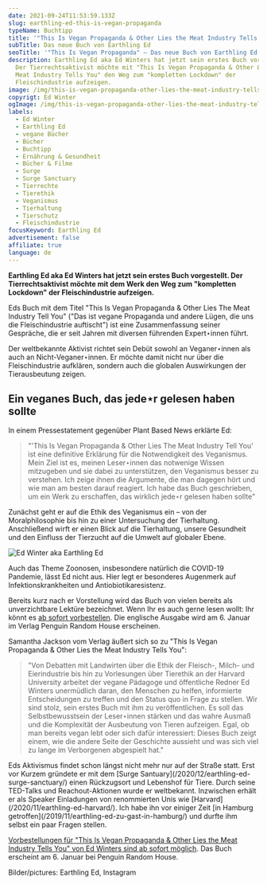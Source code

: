```yaml
---
date: 2021-09-24T11:53:59.133Z
slug: earthling-ed-this-is-vegan-propaganda
typeName: Buchtipp
title: '"This Is Vegan Propaganda & Other Lies the Meat Industry Tells You"'
subTitle: Das neue Buch von Earthling Ed
seoTitle: '"This Is Vegan Propaganda" – Das neue Buch von Earthling Ed – Lesetipp'
description: Earthling Ed aka Ed Winters hat jetzt sein erstes Buch vorgestellt.
  Der Tierrechtsaktivist möchte mit "This Is Vegan Propaganda & Other Lies the
  Meat Industry Tells You" den Weg zum "kompletten Lockdown" der
  Fleischindustrie aufzeigen.
image: /img/this-is-vegan-propaganda-other-lies-the-meat-industry-tells-you-ed-winter.jpg
copyrigt: Ed Winter
ogImage: /img/this-is-vegan-propaganda-other-lies-the-meat-industry-tells-you-ed-winter-fb.png
labels:
  - Ed Winter
  - Earthling Ed
  - vegane Bücher
  - Bücher
  - Buchtipp
  - Ernährung & Gesundheit
  - Bücher & Filme
  - Surge
  - Surge Sanctuary
  - Tierrechte
  - Tierethik
  - Veganismus
  - Tierhaltung
  - Tierschutz
  - Fleischindustrie
focusKeyword: Earthling Ed
advertisement: false
affiliate: true
language: de
---
```

**Earthling Ed aka Ed Winters hat jetzt sein erstes Buch vorgestellt. Der Tierrechtsaktivist möchte mit dem Werk den Weg zum "kompletten Lockdown" der Fleischindustrie aufzeigen.**

Eds Buch mit dem Titel "This Is Vegan Propaganda & Other Lies The Meat Industry Tell You" ("Das ist vegane Propaganda und andere Lügen, die uns die Fleischindustrie auftischt") ist eine Zusammenfassung seiner Gespräche, die er seit Jahren mit diversen führenden Expert⋆innen führt.

Der weltbekannte Aktivist richtet sein Debüt sowohl an Veganer⋆innen als auch an Nicht-Veganer⋆innen. Er möchte damit nicht nur über die Fleischindustrie aufklären, sondern auch die globalen Auswirkungen der Tierausbeutung zeigen.

## Ein veganes Buch, das jede⋆r gelesen haben sollte

In einem Pressestatement gegenüber Plant Based News erklärte Ed:

> "'This Is Vegan Propaganda & Other Lies The Meat Industry Tell You' ist eine definitive Erklärung für die Notwendigkeit des Veganismus. Mein Ziel ist es, meinen Leser⋆innen das notwenige Wissen mitzugeben und sie dabei zu unterstützen, den Veganismus besser zu verstehen. Ich zeige ihnen die Argumente, die man dagegen hört und wie man am besten darauf reagiert. Ich habe das Buch geschrieben, um ein Werk zu erschaffen, das wirklich jede⋆r gelesen haben sollte"

Zunächst geht er auf die Ethik des Veganismus ein – von der Moralphilosophie bis hin zu einer Untersuchung der Tierhaltung. Anschließend wirft er einen Blick auf die Tierhaltung, unsere Gesundheit und den Einfluss der Tierzucht auf die Umwelt auf globaler Ebene.

![Ed Winter aka Earthling Ed](/img/561519880.jpeg "Ed Winter aka Earthling Ed")

Auch das Theme Zoonosen, insbesondere natürlich die COVID-19 Pandemie, lässt Ed nicht aus. Hier legt er besonderes Augenmerk auf Infektionskrankheiten und Antiobiotikaresistenz.

Bereits kurz nach er Vorstellung wird das Buch von vielen bereits als unverzichtbare Lektüre bezeichnet. Wenn Ihr es auch gerne lesen wollt: Ihr könnt es [ab sofort vorbestellen](https://amzn.to/3CIWS2s). Die englische Ausgabe wird am 6. Januar im Verlag Penguin Random House erscheinen.

Samantha Jackson vom Verlag äußert sich so zu "This Is Vegan Propaganda & Other Lies the Meat Industry Tells You": 

> "Von Debatten mit Landwirten über die Ethik der Fleisch-, Milch- und Eierindustrie bis hin zu Vorlesungen über Tierethik an der Harvard University arbeitet der vegane Pädagoge und öffentliche Redner Ed Winters unermüdlich daran, den Menschen zu helfen, informierte Entscheidungen zu treffen und den Status quo in Frage zu stellen. Wir sind stolz, sein erstes Buch mit ihm zu veröffentlichen. Es soll das Selbstbewusstsein der Leser⋆innen stärken und das wahre Ausmaß und die Komplexität der Ausbeutung von Tieren aufzeigen. Egal, ob man bereits vegan lebt oder sich dafür interessiert: Dieses Buch zeigt einem, wie die andere Seite der Geschichte aussieht und was sich viel zu lange im Verborgenen abgespielt hat."

Eds Aktivismus findet schon längst nicht mehr nur auf der Straße statt. Erst vor Kurzem gründete er mit dem \[Surge Santuary](/2020/12/earthling-ed-surge-sanctuary/) einen Rückzugsort und Lebenshof für Tiere. Durch seine TED-Talks und Reachout-Aktionen wurde er weltbekannt. Inzwischen erhält er als Speaker Einladungen von renommierten Unis wie \[Harvard](/2020/11/earthling-ed-harvard/). Ich habe ihn vor einiger Zeit \[in Hamburg getroffen](/2019/11/earthling-ed-zu-gast-in-hamburg/) und durfte ihm selbst ein paar Fragen stellen.

[Vorbestellungen für "This Is Vegan Propaganda & Other Lies the Meat Industry Tells You" von Ed Winters sind ab sofort möglich](https://amzn.to/3CIWS2s). Das Buch erscheint am 6. Januar bei Penguin Random House.

<YouTube id="sXiPiqC4Inw" />

Bilder/pictures: Earthling Ed, Instagram